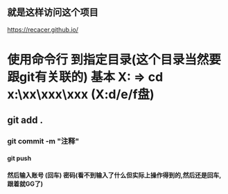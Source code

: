 就是这样访问这个项目
-

https://recacer.github.io/

# 使用命令行 到指定目录(这个目录当然要跟git有关联的) 基本 X: => cd x:\xx\xxx\xxx (X:d/e/f盘)
## git add .
### git commit -m "注释"
#### git push
#### 然后输入账号 (回车) 密码(看不到输入了什么但实际上操作得到的,然后还是回车,跟着就GG了)

